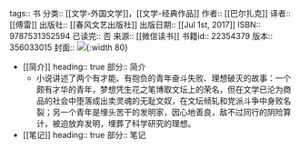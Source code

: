tags:: 书
分类:: [[文学-外国文学]]，[[文学-经典作品]]
作者:: [[巴尔扎克]]
译者:: [[傅雷]]
出版社:: [[春风文艺出版社]]
出版日期:: [[Jul 1st, 2017]]
ISBN:: 9787531352594
已读完:: 否
来源:: [[微信读书]]
书籍id:: 22354379
版本:: 356033015
封面:: ![](https://cdn.weread.qq.com/weread/cover/15/YueWen_22354379/s_YueWen_22354379.jpg){:width 80}

- [[简介]]
  heading:: true
  部分:: 简介
	- 小说讲述了两个有才能、有抱负的青年奋斗失败、理想破灭的故事：一个颇有才华的青年，梦想凭生花之笔博取文坛上的荣名，但在文学已沦为商品的社会中堕落成出卖灵魂的无耻文奴，在文坛倾轧和党派斗争中身败名裂；另一个青年是埋头苦干的发明家，因心地善良，敌不过同行的阴险算计，被迫放弃发明，埋葬了科学研究的理想。
- [[笔记]]
  heading:: true
  部分:: 笔记
